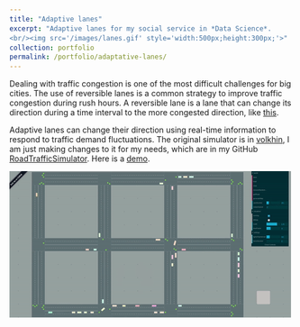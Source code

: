 ```yaml
---
title: "Adaptive lanes"
excerpt: "Adaptive lanes for my social service in *Data Science*.
<br/><img src='/images/lanes.gif' style='width:500px;height:300px;'>"
collection: portfolio
permalink: /portfolio/adaptative-lanes/
---
```


Dealing with traffic congestion is one of the most difficult challenges for big cities. The use of reversible 
lanes is a common strategy to improve traffic congestion during rush hours. A reversible lane is a lane that can 
change its direction during a time interval to the more congested direction, like [this](https://www.youtube.com/watch?v=IzAGqOfDANM&ab_channel=PermaGrinFilms).

Adaptive lanes can change their direction using real-time information to respond to traffic demand fluctuations.
The original simulator is in [volkhin](https://github.com/volkhin/RoadTrafficSimulator), I am just making changes to it 
for my needs, which are in my GitHub [RoadTrafficSimulator](https://github.com/davidguzmanr/RoadTrafficSimulator).
Here is a [demo](https://davidguzmanr.github.io/files/RoadTrafficSimulator.html).


<img src='/images/lanes.gif' style='width:500px;height:260px;' class='center'>


